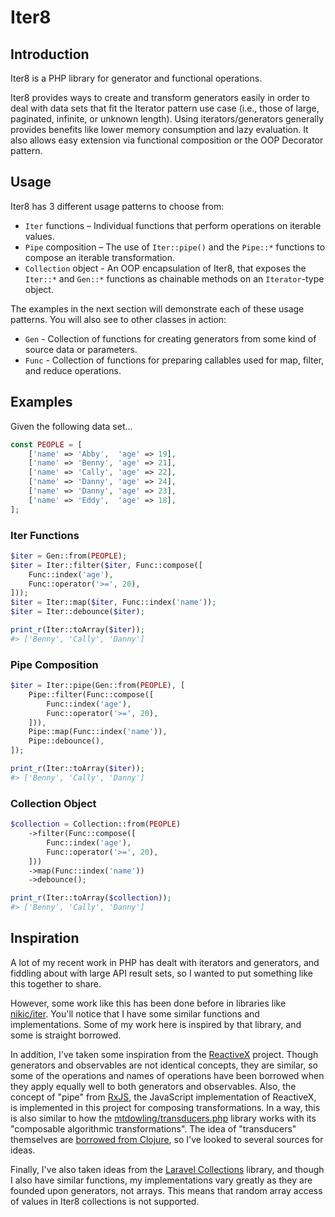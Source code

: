 # Iter8

## Introduction

Iter8 is a PHP library for generator and functional operations.

Iter8 provides ways to create and transform generators easily in order to deal with data sets that fit the Iterator
pattern use case (i.e., those of large, paginated, infinite, or unknown length). Using iterators/generators generally
provides benefits like lower memory consumption and lazy evaluation. It also allows easy extension via functional
composition or the OOP Decorator pattern.

## Usage

Iter8 has 3 different usage patterns to choose from:

- `Iter` functions – Individual functions that perform operations on iterable values.
- `Pipe` composition – The use of `Iter::pipe()` and the `Pipe::*` functions to compose an iterable transformation.
- `Collection` object - An OOP encapsulation of Iter8, that exposes the `Iter::*` and `Gen::*` functions as chainable
  methods on an `Iterator`-type object.
  
The examples in the next section will demonstrate each of these usage patterns. You will also see to other classes in
action:

- `Gen` - Collection of functions for creating generators from some kind of source data or parameters.
- `Func` - Collection of functions for preparing callables used for map, filter, and reduce operations.

## Examples

Given the following data set...

```php
const PEOPLE = [
    ['name' => 'Abby',  'age' => 19],
    ['name' => 'Benny', 'age' => 21],
    ['name' => 'Cally', 'age' => 22],
    ['name' => 'Danny', 'age' => 24],
    ['name' => 'Danny', 'age' => 23],
    ['name' => 'Eddy',  'age' => 18],
];
```

### Iter Functions

```php
$iter = Gen::from(PEOPLE);
$iter = Iter::filter($iter, Func::compose([
    Func::index('age'),
    Func::operator('>=', 20),
]));
$iter = Iter::map($iter, Func::index('name'));
$iter = Iter::debounce($iter);

print_r(Iter::toArray($iter));
#> ['Benny', 'Cally', 'Danny']
```

### Pipe Composition
        
```php
$iter = Iter::pipe(Gen::from(PEOPLE), [
    Pipe::filter(Func::compose([
        Func::index('age'),
        Func::operator('>=', 20),
    ])),
    Pipe::map(Func::index('name')),
    Pipe::debounce(),
]);

print_r(Iter::toArray($iter));
#> ['Benny', 'Cally', 'Danny']
```

### Collection Object

```php
$collection = Collection::from(PEOPLE)
    ->filter(Func::compose([
        Func::index('age'),
        Func::operator('>=', 20),
    ]))
    ->map(Func::index('name'))
    ->debounce();

print_r(Iter::toArray($collection));
#> ['Benny', 'Cally', 'Danny']
```

## Inspiration

A lot of my recent work in PHP has dealt with iterators and generators, and fiddling about with large API result sets,
so I wanted to put something like this together to share.

However, some work like this has been done before in libraries like [nikic/iter][iter]. You'll notice that I have some
similar functions and implementations. Some of my work here is inspired by that library, and some is straight borrowed.

In addition, I've taken some inspiration from the [ReactiveX][] project. Though generators and observables are not
identical concepts, they are similar, so some of the operations and names of operations have been borrowed when they
apply equally well to both generators and observables. Also, the concept of "pipe" from [RxJS][], the JavaScript
implementation of ReactiveX, is implemented in this project for composing transformations. In a way, this is also
similar to how the [mtdowling/transducers.php][transducers] library works with its "composable algorithmic
transformations". The idea of "transducers" themselves are [borrowed from Clojure][clojure], so I've looked to several
sources for ideas.

Finally, I've also taken ideas from the [Laravel Collections][laravel] library, and though I also have similar
functions, my implementations vary greatly as they are founded upon generators, not arrays. This means that random
array access of values in Iter8 collections is not supported.

[iter]: https://github.com/nikic/iter
[ReactiveX]: http://reactivex.io/
[RxJS]: https://github.com/ReactiveX/rxjs
[transducers]: https://github.com/mtdowling/transducers.php
[clojure]: https://clojure.org/reference/transducers
[laravel]: https://laravel.com/docs/5.8/collections
